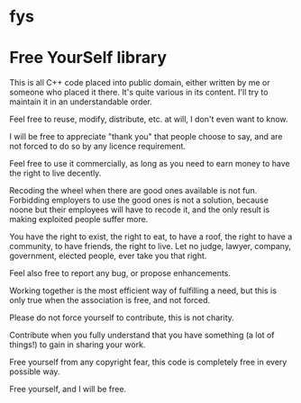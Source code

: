fys
===

Free YourSelf library
===

This is all C++ code placed into public domain, either written by me or someone who placed it there. It's quite various in its content. I'll try to maintain it in an understandable order.

Feel free to reuse, modify, distribute, etc. at will, I don't even want to know.

I will be free to appreciate "thank you" that people choose to say, and are not forced to do so by any licence requirement.

Feel free to use it commercially, as long as you need to earn money to have the right to live decently.

Recoding the wheel when there are good ones available is not fun. Forbidding employers to use the good ones is not a solution, because noone but their employees will have to recode it, and the only result is making exploited people suffer more.

You have the right to exist, the right to eat, to have a roof, the right to have a community, to have friends, the right to live. Let no judge, lawyer, company, government, elected people, ever take you that right.

Feel also free to report any bug, or propose enhancements.

Working together is the most efficient way of fulfilling a need, but this is only true when the association is free, and not forced.

Please do not force yourself to contribute, this is not charity.

Contribute when you fully understand that you have something (a lot of things!) to gain in sharing your work. 

Free yourself from any copyright fear, this code is completely free in every possible way.

Free yourself, and I will be free.

